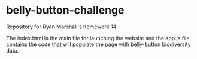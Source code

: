 # belly-button-challenge
Repository for Ryan Marshall's homework 14

The index.html is the main file for launching the website and the app.js file contains the code that will populate the page with belly-button biodiversity data.